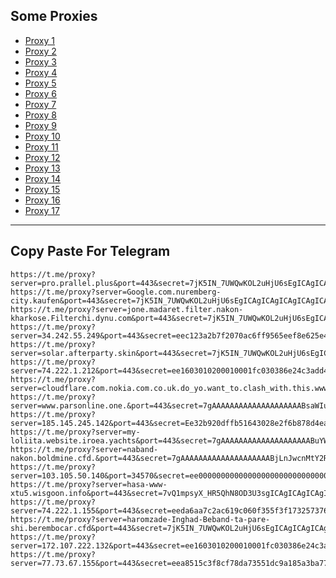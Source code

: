 Some Proxies
---
- [Proxy 1](https://t.me/proxy?server=pro.prallel.plus&port=443&secret=7jK5IN_7UWQwKOL2uHjU6sEgICAgICAgICAgICAgICA)
- [Proxy 2](https://t.me/proxy?server=Google.com.nuremberg-city.kaufen&port=443&secret=7jK5IN_7UWQwKOL2uHjU6sEgICAgICAgICAgICAgICAg)
- [Proxy 3](https://t.me/proxy?server=jone.madaret.filter.nakon-kharkose.Filterchi.dynu.com&port=443&secret=7jK5IN_7UWQwKOL2uHjU6sEgICAgICAgICAgICAgICA)
- [Proxy 4](https://t.me/proxy?server=34.242.55.249&port=443&secret=eec123a2b7f2070ac6ff9565eef8e625e47777772e6d6f6e657275696c2e636f2e756b)
- [Proxy 5](https://t.me/proxy?server=solar.afterparty.skin&port=443&secret=7jK5IN_7UWQwKOL2uHjU6sEgICAgICAgICAgICAgICA)
- [Proxy 6](https://t.me/proxy?server=74.222.1.212&port=443&secret=ee1603010200010001fc030386e24c3add4d592e6952616e43656c6c2e4b6f73)
- [Proxy 7](https://t.me/proxy?server=cloudflare.com.nokia.com.co.uk.do_yo.want_to.clash_with.this.www.microsoft.com.there_is_no.place_like.localhost.www.bing.com.count_with_me.cyou.com.now_sudo.rm_rf.ddns.net.we_are_here.again_to_fight.everyone.i_am.the_internet.special_wayi.monaserver.cfd.&port=443&secret=7jK5IN_7UWQwKOL2uHjU6sEgICAgICAgICAgICAgICA)
- [Proxy 8](https://t.me/proxy?server=www.parsonline.one.&port=443&secret=7gAAAAAAAAAAAAAAAAAAAABsaWIuYXJ2YW5jbG91ZC5jb20%3D)
- [Proxy 9](https://t.me/proxy?server=185.145.245.142&port=443&secret=Ee32b920dffb51643028e2f6b878d4eac16d61696c2e676f6f6c652e746f6b686d65)
- [Proxy 10](https://t.me/proxy?server=my-loliita.website.iroea.yachts&port=443&secret=7gAAAAAAAAAAAAAAAAAAAABuYW1hdmEuaXI)
- [Proxy 11](https://t.me/proxy?server=naband-nakon.boldmine.cfd.&port=443&secret=7gAAAAAAAAAAAAAAAAAAAABjLnJwcnMtY2RuLmNvbQ)
- [Proxy 12](https://t.me/proxy?server=103.105.50.140&port=34570&secret=ee000000000000000000000000000000006d79736f6e2e64756f6c696e676f2e636f6d)
- [Proxy 13](https://t.me/proxy?server=hasa-www-xtu5.wisgoon.info&port=443&secret=7vQ1mpsyX_HR5QhN8OD3U3sgICAgICAgICAgICAgICA)
- [Proxy 14](https://t.me/proxy?server=74.222.1.155&port=443&secret=eeda6aa7c2ac619c060f355f3f1732573764756f6c696e676f2e636f6d)
- [Proxy 15](https://t.me/proxy?server=haromzade-Inghad-Beband-ta-pare-shi.berembocar.cfd&port=443&secret=7jK5IN_7UWQwKOL2uHjU6sEgICAgICAgICAgICAgICAg)
- [Proxy 16](https://t.me/proxy?server=172.107.222.132&port=443&secret=ee1603010200010001fc030386e24c3add2068616a6920)
- [Proxy 17](https://t.me/proxy?server=77.73.67.155&port=443&secret=eea8515c3f8cf78da73551dc9a185a3ba77777772e636c6f7564666c6172652e636f6d)
---
Copy Paste For Telegram
---
```
https://t.me/proxy?server=pro.prallel.plus&port=443&secret=7jK5IN_7UWQwKOL2uHjU6sEgICAgICAgICAgICAgICA
https://t.me/proxy?server=Google.com.nuremberg-city.kaufen&port=443&secret=7jK5IN_7UWQwKOL2uHjU6sEgICAgICAgICAgICAgICAg
https://t.me/proxy?server=jone.madaret.filter.nakon-kharkose.Filterchi.dynu.com&port=443&secret=7jK5IN_7UWQwKOL2uHjU6sEgICAgICAgICAgICAgICA
https://t.me/proxy?server=34.242.55.249&port=443&secret=eec123a2b7f2070ac6ff9565eef8e625e47777772e6d6f6e657275696c2e636f2e756b
https://t.me/proxy?server=solar.afterparty.skin&port=443&secret=7jK5IN_7UWQwKOL2uHjU6sEgICAgICAgICAgICAgICA
https://t.me/proxy?server=74.222.1.212&port=443&secret=ee1603010200010001fc030386e24c3add4d592e6952616e43656c6c2e4b6f73
https://t.me/proxy?server=cloudflare.com.nokia.com.co.uk.do_yo.want_to.clash_with.this.www.microsoft.com.there_is_no.place_like.localhost.www.bing.com.count_with_me.cyou.com.now_sudo.rm_rf.ddns.net.we_are_here.again_to_fight.everyone.i_am.the_internet.special_wayi.monaserver.cfd.&port=443&secret=7jK5IN_7UWQwKOL2uHjU6sEgICAgICAgICAgICAgICA
https://t.me/proxy?server=www.parsonline.one.&port=443&secret=7gAAAAAAAAAAAAAAAAAAAABsaWIuYXJ2YW5jbG91ZC5jb20%3D
https://t.me/proxy?server=185.145.245.142&port=443&secret=Ee32b920dffb51643028e2f6b878d4eac16d61696c2e676f6f6c652e746f6b686d65
https://t.me/proxy?server=my-loliita.website.iroea.yachts&port=443&secret=7gAAAAAAAAAAAAAAAAAAAABuYW1hdmEuaXI
https://t.me/proxy?server=naband-nakon.boldmine.cfd.&port=443&secret=7gAAAAAAAAAAAAAAAAAAAABjLnJwcnMtY2RuLmNvbQ
https://t.me/proxy?server=103.105.50.140&port=34570&secret=ee000000000000000000000000000000006d79736f6e2e64756f6c696e676f2e636f6d
https://t.me/proxy?server=hasa-www-xtu5.wisgoon.info&port=443&secret=7vQ1mpsyX_HR5QhN8OD3U3sgICAgICAgICAgICAgICA
https://t.me/proxy?server=74.222.1.155&port=443&secret=eeda6aa7c2ac619c060f355f3f1732573764756f6c696e676f2e636f6d
https://t.me/proxy?server=haromzade-Inghad-Beband-ta-pare-shi.berembocar.cfd&port=443&secret=7jK5IN_7UWQwKOL2uHjU6sEgICAgICAgICAgICAgICAg
https://t.me/proxy?server=172.107.222.132&port=443&secret=ee1603010200010001fc030386e24c3add2068616a6920
https://t.me/proxy?server=77.73.67.155&port=443&secret=eea8515c3f8cf78da73551dc9a185a3ba77777772e636c6f7564666c6172652e636f6d
```